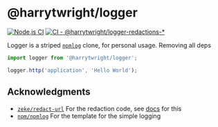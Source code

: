 # @harrytwright/logger

[![Node.js CI](https://github.com/harrytwright/logger/actions/workflows/ci.js.yml/badge.svg)](https://github.com/harrytwright/logger/actions/workflows/ci.js.yml)
[![CI - @harrytwright/logger-redactions-*](https://github.com/harrytwright/logger/actions/workflows/redactions.js.yml/badge.svg)](https://github.com/harrytwright/logger/actions/workflows/redactions.js.yml)

Logger is a striped [`npmlog`](https://github.com/npm/npmlog) clone, for personal usage. Removing all deps

```javascript
import logger from '@harrytwright/logger';

logger.http('application', 'Hello World');
```

## Acknowledgments

- [`zeke/redact-url`](https://github.com/zeke/redact-url/blob/master/index.js) For the redaction code, see [docs](/redactions/uri) for this
- [`npm/npmlog`](https://github.com/npm/npmlog) For the template for the simple logging
